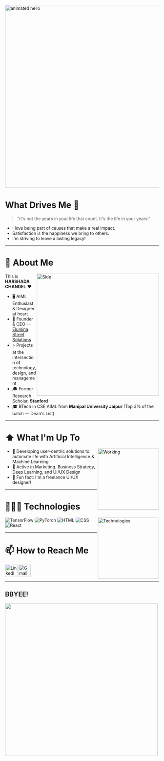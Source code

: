 
<img src="https://github.com/Anmol-Baranwal/Cool-GIFs-For-GitHub/assets/74038190/9be4d344-6782-461a-b5a6-32a07bf7b34e" width="600" alt="animated hello" align="center"/>

# What Drives Me 🎯
> "It's not the years in your life that count. It's the life in your years!"

- I love being part of causes that make a real impact.
- Satisfaction is the happiness we bring to others.
- I'm striving to leave a lasting legacy!

---

# 📖 About Me

<img width="400" alt="Side" src="https://user-images.githubusercontent.com/74038190/235224431-e8c8c12e-6826-47f1-89fb-2ddad83b3abf.gif" align="right" />


  This is **HARSHADA CHANDEL** ❤️


- 🖥️ AIML Enthusiast & Designer at heart
- 💼 Founder & CEO — [Elumina Street Solutions](https://elumina-streetsolutions.netlify.app/)
- ⚡ Projects at the intersection of technology, design, and management
- 🎓 Former Research Scholar, **Stanford**
- 🎓 BTech in CSE AIML from **Manipal University Jaipur** (Top 3% of the batch — Dean's List)

---

# ⬆️ What I'm Up To

<img width="200" alt="Working" src="https://private-user-images.githubusercontent.com/74038190/240906093-9be4d344-6782-461a-b5a6-32a07bf7b34e.gif" align="right" />

- 🔨 Developing user-centric solutions to automate life with Artificial Intelligence & Machine Learning
- 🔨 Active in Marketing, Business Strategy, Deep Learning, and UI/UX Design
- 🔭 Fun fact: I'm a freelance UI/UX designer!

---

# 👨🏻‍💻 Technologies

<img width="200" alt="Technologies" src="https://user-images.githubusercontent.com/74038190/212257472-08e52665-c503-4bd9-aa20-f5a4dae769b5.gif" align="right" />

![TensorFlow](https://img.shields.io/badge/-TensorFlow-000?&logo=TensorFlow)
![PyTorch](https://img.shields.io/badge/-PyTorch-000?&logo=PyTorch)
![HTML](https://img.shields.io/badge/-HTML5-000?&logo=HTML5)
![CSS](https://img.shields.io/badge/-CSS3-000?&logo=CSS3)
![React](https://img.shields.io/badge/-React-000?&logo=React)

---

# 📫 How to Reach Me

[<img width="40" src="https://img.icons8.com/color/48/000000/linkedin.png" alt="LinkedIn" align="center" />](https://www.linkedin.com/in/harshadachandel/)
[<img width="40" src="https://img.icons8.com/fluent/48/000000/gmail.png" alt="Gmail" align="center" />](mailto:hcxgraphics@gmail.com)

---
## BBYEE!
<img src="https://github.com/Anmol-Baranwal/Cool-GIFs-For-GitHub/assets/74038190/de30015f-dc5f-4ecf-a49b-ccd2b89776e4" width="500" align="center">
<br><br>
